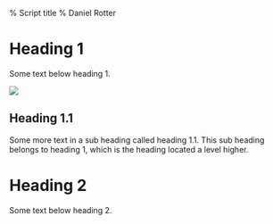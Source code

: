 % Script title
% Daniel Rotter

# Heading 1

Some text below heading 1.

![](diagrams/test.dot.svg)

## Heading 1.1

Some more text in a sub heading called heading 1.1. This sub heading belongs to heading 1, which is the heading located
a level higher.

# Heading 2

Some text below heading 2.
